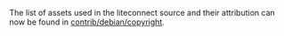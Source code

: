 The list of assets used in the liteconnect source and their attribution can now be found in [contrib/debian/copyright](../contrib/debian/copyright).
